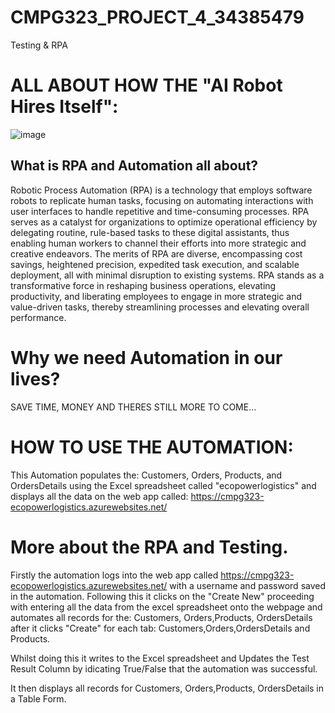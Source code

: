 # CMPG323_PROJECT_4_34385479
Testing &amp; RPA

# ALL ABOUT HOW THE "AI Robot Hires Itself":

![image](https://github.com/kayleeyana/CMPG323_PROJECT_4_34385479/assets/112712495/b9476549-a940-4cfc-b947-1082455a293b)


## What is RPA and Automation all about?

Robotic Process Automation (RPA) is a technology that employs software robots to replicate human tasks, focusing on automating interactions with user interfaces to handle repetitive and time-consuming processes. RPA serves as a catalyst for organizations to optimize operational efficiency by delegating routine, rule-based tasks to these digital assistants, thus enabling human workers to channel their efforts into more strategic and creative endeavors. The merits of RPA are diverse, encompassing cost savings, heightened precision, expedited task execution, and scalable deployment, all with minimal disruption to existing systems. RPA stands as a transformative force in reshaping business operations, elevating productivity, and liberating employees to engage in more strategic and value-driven tasks, thereby streamlining processes and elevating overall performance.

# Why we need Automation in our lives?

SAVE TIME, MONEY AND THERES STILL MORE TO COME...

# HOW TO USE THE AUTOMATION:

This Automation populates the: Customers, Orders, Products, and OrdersDetails using the Excel spreadsheet called "ecopowerlogistics" and displays all the data on the web app called: https://cmpg323-ecopowerlogistics.azurewebsites.net/

# More about the RPA and Testing.

Firstly the automation logs into the web app called https://cmpg323-ecopowerlogistics.azurewebsites.net/ with a username and password saved in the automation.
Following this it clicks on the "Create New" proceeding with entering all the data from the excel spreadsheet onto the webpage and automates all records for the: Customers, Orders,Products, OrdersDetails after it clicks "Create" for each tab: Customers,Orders,OrdersDetails and Products.

Whilst doing this it writes to the Excel spreadsheet and Updates the Test Result Column by idicating True/False that the automation was successful. 

It then displays all records for Customers, Orders,Products, OrdersDetails in a Table Form.




